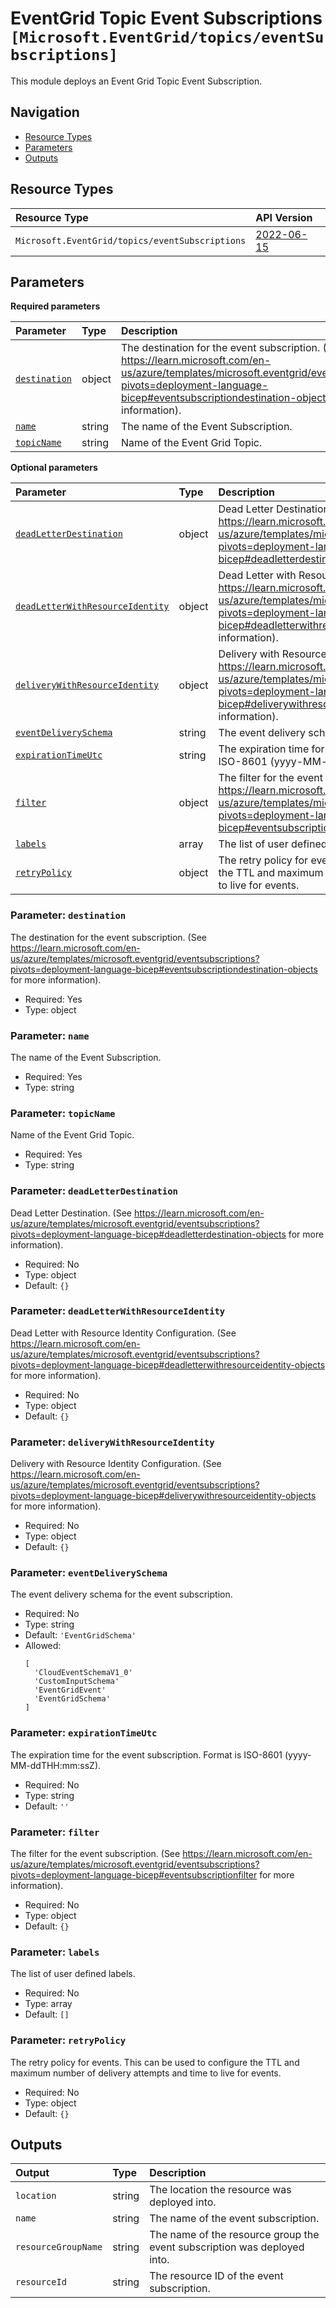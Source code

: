 # EventGrid Topic Event Subscriptions `[Microsoft.EventGrid/topics/eventSubscriptions]`

This module deploys an Event Grid Topic Event Subscription.

## Navigation

- [Resource Types](#Resource-Types)
- [Parameters](#Parameters)
- [Outputs](#Outputs)

## Resource Types

| Resource Type | API Version |
| :-- | :-- |
| `Microsoft.EventGrid/topics/eventSubscriptions` | [2022-06-15](https://learn.microsoft.com/en-us/azure/templates/Microsoft.EventGrid/2022-06-15/topics/eventSubscriptions) |

## Parameters

**Required parameters**

| Parameter | Type | Description |
| :-- | :-- | :-- |
| [`destination`](#parameter-destination) | object | The destination for the event subscription. (See https://learn.microsoft.com/en-us/azure/templates/microsoft.eventgrid/eventsubscriptions?pivots=deployment-language-bicep#eventsubscriptiondestination-objects for more information). |
| [`name`](#parameter-name) | string | The name of the Event Subscription. |
| [`topicName`](#parameter-topicname) | string | Name of the Event Grid Topic. |

**Optional parameters**

| Parameter | Type | Description |
| :-- | :-- | :-- |
| [`deadLetterDestination`](#parameter-deadletterdestination) | object | Dead Letter Destination. (See https://learn.microsoft.com/en-us/azure/templates/microsoft.eventgrid/eventsubscriptions?pivots=deployment-language-bicep#deadletterdestination-objects for more information). |
| [`deadLetterWithResourceIdentity`](#parameter-deadletterwithresourceidentity) | object | Dead Letter with Resource Identity Configuration. (See https://learn.microsoft.com/en-us/azure/templates/microsoft.eventgrid/eventsubscriptions?pivots=deployment-language-bicep#deadletterwithresourceidentity-objects for more information). |
| [`deliveryWithResourceIdentity`](#parameter-deliverywithresourceidentity) | object | Delivery with Resource Identity Configuration. (See https://learn.microsoft.com/en-us/azure/templates/microsoft.eventgrid/eventsubscriptions?pivots=deployment-language-bicep#deliverywithresourceidentity-objects for more information). |
| [`eventDeliverySchema`](#parameter-eventdeliveryschema) | string | The event delivery schema for the event subscription. |
| [`expirationTimeUtc`](#parameter-expirationtimeutc) | string | The expiration time for the event subscription. Format is ISO-8601 (yyyy-MM-ddTHH:mm:ssZ). |
| [`filter`](#parameter-filter) | object | The filter for the event subscription. (See https://learn.microsoft.com/en-us/azure/templates/microsoft.eventgrid/eventsubscriptions?pivots=deployment-language-bicep#eventsubscriptionfilter for more information). |
| [`labels`](#parameter-labels) | array | The list of user defined labels. |
| [`retryPolicy`](#parameter-retrypolicy) | object | The retry policy for events. This can be used to configure the TTL and maximum number of delivery attempts and time to live for events. |

### Parameter: `destination`

The destination for the event subscription. (See https://learn.microsoft.com/en-us/azure/templates/microsoft.eventgrid/eventsubscriptions?pivots=deployment-language-bicep#eventsubscriptiondestination-objects for more information).

- Required: Yes
- Type: object

### Parameter: `name`

The name of the Event Subscription.

- Required: Yes
- Type: string

### Parameter: `topicName`

Name of the Event Grid Topic.

- Required: Yes
- Type: string

### Parameter: `deadLetterDestination`

Dead Letter Destination. (See https://learn.microsoft.com/en-us/azure/templates/microsoft.eventgrid/eventsubscriptions?pivots=deployment-language-bicep#deadletterdestination-objects for more information).

- Required: No
- Type: object
- Default: `{}`

### Parameter: `deadLetterWithResourceIdentity`

Dead Letter with Resource Identity Configuration. (See https://learn.microsoft.com/en-us/azure/templates/microsoft.eventgrid/eventsubscriptions?pivots=deployment-language-bicep#deadletterwithresourceidentity-objects for more information).

- Required: No
- Type: object
- Default: `{}`

### Parameter: `deliveryWithResourceIdentity`

Delivery with Resource Identity Configuration. (See https://learn.microsoft.com/en-us/azure/templates/microsoft.eventgrid/eventsubscriptions?pivots=deployment-language-bicep#deliverywithresourceidentity-objects for more information).

- Required: No
- Type: object
- Default: `{}`

### Parameter: `eventDeliverySchema`

The event delivery schema for the event subscription.

- Required: No
- Type: string
- Default: `'EventGridSchema'`
- Allowed:
  ```Bicep
  [
    'CloudEventSchemaV1_0'
    'CustomInputSchema'
    'EventGridEvent'
    'EventGridSchema'
  ]
  ```

### Parameter: `expirationTimeUtc`

The expiration time for the event subscription. Format is ISO-8601 (yyyy-MM-ddTHH:mm:ssZ).

- Required: No
- Type: string
- Default: `''`

### Parameter: `filter`

The filter for the event subscription. (See https://learn.microsoft.com/en-us/azure/templates/microsoft.eventgrid/eventsubscriptions?pivots=deployment-language-bicep#eventsubscriptionfilter for more information).

- Required: No
- Type: object
- Default: `{}`

### Parameter: `labels`

The list of user defined labels.

- Required: No
- Type: array
- Default: `[]`

### Parameter: `retryPolicy`

The retry policy for events. This can be used to configure the TTL and maximum number of delivery attempts and time to live for events.

- Required: No
- Type: object
- Default: `{}`

## Outputs

| Output | Type | Description |
| :-- | :-- | :-- |
| `location` | string | The location the resource was deployed into. |
| `name` | string | The name of the event subscription. |
| `resourceGroupName` | string | The name of the resource group the event subscription was deployed into. |
| `resourceId` | string | The resource ID of the event subscription. |
